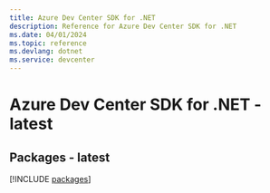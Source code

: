 ```yaml
---
title: Azure Dev Center SDK for .NET
description: Reference for Azure Dev Center SDK for .NET
ms.date: 04/01/2024
ms.topic: reference
ms.devlang: dotnet
ms.service: devcenter
---
```

# Azure Dev Center SDK for .NET - latest
## Packages - latest
[!INCLUDE [packages](dev-center-index.md)]